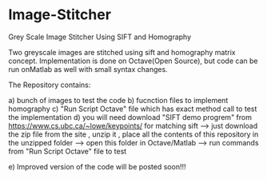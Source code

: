 # Image-Stitcher
Grey Scale Image Stitcher Using SIFT and Homography

Two greyscale images are stitched using sift and homography matrix concept. Implementation is done on Octave(Open Source), 
 but code can be run onMatlab as well with small syntax changes.

The Repository contains:

a) bunch of images to test the code
b) fucnction files to implement homography
c) "Run Script Octave" file which has exact method call to test the implementation
d) you will need download "SIFT demo progrem" from https://www.cs.ubc.ca/~lowe/keypoints/ for matching sift --> just download the zip file 
from the site , unzip it , place all the contents of this repository in the unzipped folder --> open this folder in Octave/Matlab --> run
commands from "Run Script Octave" file to test 

e) Improved version of the code will be posted soon!!!

